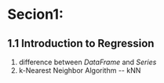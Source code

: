 # Secion1: 
## 1.1 Introduction to Regression   
1. difference between *DataFrame* and *Series*
2. k-Nearest Neighbor Algorithm -- kNN
